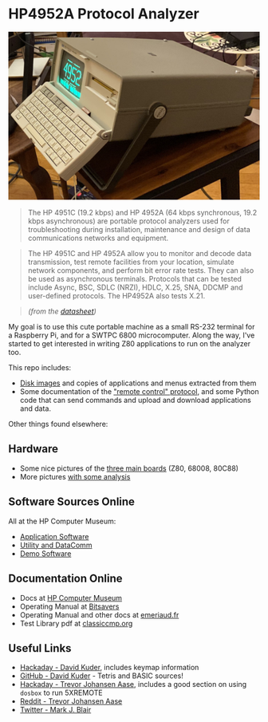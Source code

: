 # HP4952A Protocol Analyzer

![HP4952A](pix/hp4952a.jpg)

> The HP 4951C (19.2 kbps) and HP 4952A (64 kbps synchronous, 19.2 kbps asynchronous) are portable protocol analyzers used for troubleshooting during installation, maintenance and design of data communications networks and equipment.

> The HP 4951C and HP 4952A allow you to monitor and decode data transmission, test remote facilities from your location, simulate network components, and perform bit error rate tests. They can also be used as asynchronous terminals. Protocols that can be tested include Async, BSC, SDLC (NRZI), HDLC, X.25, SNA, DDCMP and user-defined protocols. The HP4952A also tests X.21. 

> _(from the [datasheet](https://emeriaud.fr/HP4952A/manuals/HP-4951C-4952A-Datasheet.pdf))_

My goal is to use this cute portable machine as a small RS-232 terminal for a Raspberry Pi, and for a SWTPC 6800 microcomputer.  Along the way, I've started to get interested in writing Z80 applications to run on the analyzer too.

This repo includes:

* [Disk images](disks) and copies of applications and menus extracted from them
* Some documentation of the ["remote control" protocol](remote-protocol), and some Python code that can send commands and upload and download applications and data.

Other things found elsewhere:

## Hardware

* Some nice pictures of the [three main boards](https://aiju.de/misc/hp4952a/pics/) (Z80, 68008, 80C88)
* More pictures [with some analysis](https://hackaday.io/project/163027/logs)


## Software Sources Online

All at the HP Computer Museum:

* [Application Software](http://www.hpmuseum.net/display_item.php?sw=589)
* [Utility and DataComm](http://www.hpmuseum.net/display_item.php?sw=588)
* [Demo Software](http://www.hpmuseum.net/display_item.php?sw=394)


## Documentation Online

* Docs at [HP Computer Museum](http://www.hpmuseum.net/exhibit.php?hwdoc=1123)
* Operating Manual at [Bitsavers](http://www.bitsavers.org/test_equipment/hp/4952/)
* Operating Manual and other docs at [emeriaud.fr](https://emeriaud.fr/HP4952A/manuals/)
* Test Library pdf at [classiccmp.org](http://www.classiccmp.org/cini/systems.htm#HP)


## Useful Links

* [Hackaday - David Kuder](https://hackaday.io/project/162448-hacking-the-4952), includes keymap information
* [GitHub - David Kuder](https://github.com/dkgrizzly/4952oss) - Tetris and BASIC sources!
* [Hackaday - Trevor Johansen Aase](https://hackaday.io/project/163027-hp-4952a-turned-general-purpose-cpm-machine), includes a good section on using `dosbox` to run 5XREMOTE
* [Reddit - Trevor Johansen Aase](https://www.reddit.com/r/cpm/comments/aa13nk/turning_an_hp_4952a_protocol_analyzer_into_a_cpm/)
* [Twitter - Mark J. Blair](https://twitter.com/nf6x/status/995778707011731456)